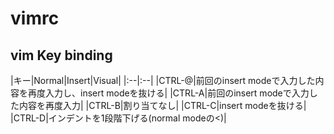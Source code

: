 # vimrc

## vim Key binding

|キー|Normal|Insert|Visual|
|:--|:--|
|CTRL-@|前回のinsert modeで入力した内容を再度入力し、insert modeを抜ける|
|CTRL-A|前回のinsert modeで入力した内容を再度入力|
|CTRL-B|割り当てなし|
|CTRL-C|insert modeを抜ける|
|CTRL-D|インデントを1段階下げる(normal modeの<)|
